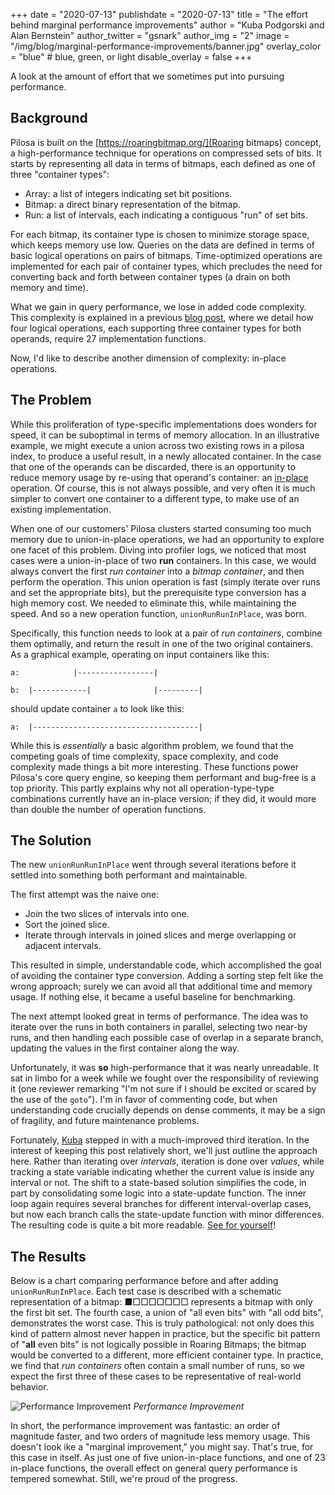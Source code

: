 +++
date = "2020-07-13"
publishdate = "2020-07-13"
title = "The effort behind marginal performance improvements"
author = "Kuba Podgorski and Alan Bernstein"
author_twitter = "gsnark"
author_img = "2"
image = "/img/blog/marginal-performance-improvements/banner.jpg"
overlay_color = "blue" # blue, green, or light
disable_overlay = false
+++

A look at the amount of effort that we sometimes put into pursuing performance.

## Background

Pilosa is built on the [https://roaringbitmap.org/](Roaring bitmaps) concept, a high-performance technique for operations on compressed sets of bits. It starts by representing all data in terms of bitmaps, each defined as one of three "container types":

- Array: a list of integers indicating set bit positions.
- Bitmap: a direct binary representation of the bitmap.
- Run: a list of intervals, each indicating a contiguous "run" of set bits.

For each bitmap, its container type is chosen to minimize storage space, which keeps memory use low. Queries on the data are defined in terms of basic logical operations on pairs of bitmaps. Time-optimized operations are implemented for each pair of container types, which precludes the need for converting back and forth between container types (a drain on both memory and time). 

What we gain in query performance, we lose in added code complexity. This complexity is explained in a previous [blog post](/blog/adding-rle-support/), where we detail how four logical operations, each supporting three container types for both operands, require 27 implementation functions.

Now, I'd like to describe another dimension of complexity: in-place operations.

## The Problem

While this proliferation of type-specific implementations does wonders for speed, it can be suboptimal in terms of memory allocation. In an illustrative example, we might execute a union across two existing rows in a pilosa index, to produce a useful result, in a newly allocated container. In the case that one of the operands can be discarded, there is an opportunity to reduce memory usage by re-using that operand's container: an [in-place](https://en.wikipedia.org/wiki/In-place_algorithm) operation. Of course, this is not always possible, and very often it is much simpler to convert one container to a different type, to make use of an existing implementation.

When one of our customers' Pilosa clusters started consuming too much memory due to union-in-place operations, we had an opportunity to explore one facet of this problem. Diving into profiler logs, we noticed that most cases were a union-in-place of two **run** containers. In this case, we would always convert the first *run container* into a *bitmap container*, and then perform the operation. This union operation is fast (simply iterate over runs and set the appropriate bits), but the prerequisite type conversion has a high memory cost. We needed to eliminate this, while maintaining the speed. And so a new operation function, `unionRunRunInPlace`, was born.

Specifically, this function needs to look at a pair of *run containers*, combine them optimally, and return the result in one of the two original containers. As a graphical example, operating on input containers like this:

```
a:            |-----------------|

b:  |------------|              |---------|
```

should update container `a` to look like this:

```
a:  |-------------------------------------|
```

While this is *essentially* a basic algorithm problem, we found that the competing goals of time complexity, space complexity, and code complexity made things a bit more interesting. These functions power Pilosa's core query engine, so keeping them performant and bug-free is a top priority. This partly explains why not all operation-type-type combinations currently have an in-place version; if they did, it would more than double the number of operation functions.

## The Solution

The new `unionRunRunInPlace` went through several iterations before it settled into something both performant and maintainable. 

The first attempt was the naive one:

- Join the two slices of intervals into one.
- Sort the joined slice.
- Iterate through intervals in joined slices and merge overlapping or adjacent intervals.

This resulted in simple, understandable code, which accomplished the goal of avoiding the container type conversion. Adding a sorting step felt like the wrong approach; surely we can avoid all that additional time and memory usage. If nothing else, it became a useful baseline for benchmarking.

The next attempt looked great in terms of performance. The idea was to iterate over the runs in both containers in parallel, selecting two near-by runs, and then handling each possible case of overlap in a separate branch, updating the values in the first container along the way.

Unfortunately, it was **so** high-performance that it was nearly unreadable. It sat in limbo for a week while we fought over the responsibility of reviewing it (one reviewer remarking "I'm not sure if I should be excited or scared by the use of the `goto`"). I'm in favor of commenting code, but when understanding code crucially depends on dense comments, it may be a sign of fragility, and future maintenance problems.

Fortunately, [Kuba](https://github.com/kuba--) stepped in with a much-improved third iteration. In the interest of keeping this post relatively short, we'll just outline the approach here. Rather than iterating over *intervals*, iteration is done over *values*, while tracking a state variable indicating whether the current value is inside any interval or not. The shift to a state-based solution simplifies the code, in part by consolidating some logic into a state-update function. The inner loop again requires several branches for different interval-overlap cases, but now each branch calls the state-update function with minor differences. The resulting code is quite a bit more readable. [See for yourself](https://github.com/pilosa/pilosa/pull/2119/files)!

## The Results

Below is a chart comparing performance before and after adding `unionRunRunInPlace`. Each test case is described with a schematic representation of a bitmap: ■□□□□□□□ represents a bitmap with only the first bit set. The fourth case, a union of "all even bits" with "all odd bits", demonstrates the worst case. This is truly pathological: not only does this kind of pattern almost never happen in practice, but the specific bit pattern of "**all** even bits" is not logically possible in Roaring Bitmaps; the bitmap would be converted to a different, more efficient container type. In practice, we find that *run containers* often contain a small number of runs, so we expect the first three of these cases to be representative of real-world behavior.

![Performance Improvement](/img/blog/marginal-performance-improvements/performance-chart.png)
*Performance Improvement*

In short, the performance improvement was fantastic: an order of magnitude faster, and two orders of magnitude less memory usage. This doesn't look ike a "marginal improvement," you might say. That's true, for this case in itself. As just one of five union-in-place functions, and one of 23 in-place functions, the overall effect on general query performance is tempered somewhat. Still, we're proud of the progress.
